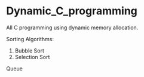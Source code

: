 # Dynamic_C_programming
All C programming using dynamic memory allocation.


Sorting Algorithms:
1. Bubble Sort
2. Selection Sort

Queue

